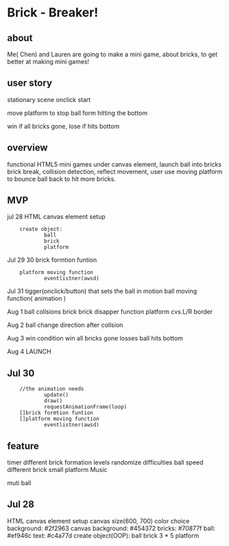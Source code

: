 # Brick - Breaker!
## about
Me( Chen) and Lauren are going to make a mini game, about bricks, to get better at making mini games!

## user story

stationary scene
onclick start

move platform to stop ball form hitting the bottom

win if all bricks gone, lose if hits bottom

## overview
functional HTML5 mini games under canvas element,
launch ball into bricks
brick break, collision detection, reflect movement, 
user use moving platform to bounce ball back to hit more bricks.

## MVP
jul 28
        HTML canvas element setup

        create object:
                ball
                brick
                platform

Jul 29 30
        brick formtion funtion 

        platform moving function
                eventlistner(awsd)  

Jul 31
        tigger(onclick/button) that sets the ball in motion
                ball moving function( animation )

Aug 1
        ball collsions
                brick
                        brick disapper function
                platform
        cvs.L/R border

Aug 2
        ball change direction after collsion

Aug 3
        win condition
                win 
                        all bricks gone
                losses
                        ball hits bottom

Aug 4 
        LAUNCH


## Jul 30
        //the animation needs
                update()
                draw()
                requestAnimationFrame(loop)
        []brick formtion funtion 
        []platform moving function
                eventlistner(awsd)  
## feature
timer
different brick formation
        levels
        randomize
difficulties
        ball speed
        different brick 
        small platform
Music

muti ball

## Jul 28
HTML canvas element setup
        canvas size(600, 700)
        color choice
                background: #2f2963
                canvas background: #454372
                bricks: #70877f
                ball: #ef946c
                text: #c4a77d
create object(OOP):
        ball
        brick
                3 * 5
        platform





